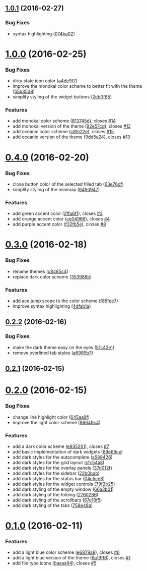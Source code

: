 <a name="1.0.1"></a>
## [1.0.1](https://github.com/oivva/otto/compare/v1.0.0...v1.0.1) (2016-02-27)


### Bug Fixes

* syntax highlighting ([074ba02](https://github.com/oivva/otto/commit/074ba02))



<a name="1.0.0"></a>
# [1.0.0](https://github.com/oivva/otto/compare/v0.4.0...v1.0.0) (2016-02-25)


### Bug Fixes

* dirty state icon color ([a4de9f7](https://github.com/oivva/otto/commit/a4de9f7))
* improve the monokai color scheme to better fit with the theme ([55b3538](https://github.com/oivva/otto/commit/55b3538))
* simplify styling of the widget buttons ([2eb0f85](https://github.com/oivva/otto/commit/2eb0f85))

### Features

* add monokai color scheme ([813745d](https://github.com/oivva/otto/commit/813745d)), closes [#14](https://github.com/oivva/otto/issues/14)
* add monokai version of the theme ([92e57cd](https://github.com/oivva/otto/commit/92e57cd)), closes [#12](https://github.com/oivva/otto/issues/12)
* add oceanic color scheme ([c8fe22e](https://github.com/oivva/otto/commit/c8fe22e)), closes [#15](https://github.com/oivva/otto/issues/15)
* add oceanic version of the theme ([9dd5a24](https://github.com/oivva/otto/commit/9dd5a24)), closes [#13](https://github.com/oivva/otto/issues/13)



<a name="0.4.0"></a>
# [0.4.0](https://github.com/oivva/otto/compare/v0.3.0...v0.4.0) (2016-02-20)


### Bug Fixes

* close button color of the selected filled tab ([63e76df](https://github.com/oivva/otto/commit/63e76df))
* simplify styling of the minimap ([649d947](https://github.com/oivva/otto/commit/649d947))

### Features

* add green accent color ([2ffa6f1](https://github.com/oivva/otto/commit/2ffa6f1)), closes [#3](https://github.com/oivva/otto/issues/3)
* add orange accent color ([ce04966](https://github.com/oivva/otto/commit/ce04966)), closes [#4](https://github.com/oivva/otto/issues/4)
* add purple accent color ([f32fb5e](https://github.com/oivva/otto/commit/f32fb5e)), closes [#8](https://github.com/oivva/otto/issues/8)



<a name="0.3.0"></a>
# [0.3.0](https://github.com/oivva/otto/compare/v0.2.2...v0.3.0) (2016-02-18)


### Bug Fixes

* rename themes ([c8485c4](https://github.com/oivva/otto/commit/c8485c4))
* replace dark color scheme ([353988b](https://github.com/oivva/otto/commit/353988b))

### Features

* add ace.jump scope to the color scheme ([f85fee7](https://github.com/oivva/otto/commit/f85fee7))
* improve syntax highlighting ([4dfab1a](https://github.com/oivva/otto/commit/4dfab1a))



<a name="0.2.2"></a>
## [0.2.2](https://github.com/oivva/otto/compare/v0.2.1...v0.2.2) (2016-02-16)


### Bug Fixes

* make the dark theme easy on the eyes ([51c42e1](https://github.com/oivva/otto/commit/51c42e1))
* remove overlined tab styles ([a6985b7](https://github.com/oivva/otto/commit/a6985b7))



<a name="0.2.1"></a>
## [0.2.1](https://github.com/oivva/otto/compare/v0.2.0...v0.2.1) (2016-02-15)




<a name="0.2.0"></a>
# [0.2.0](https://github.com/oivva/otto/compare/v0.1.0...v0.2.0) (2016-02-15)


### Bug Fixes

* change line highlight color ([645aa9f](https://github.com/oivva/otto/commit/645aa9f))
* improve the light color scheme ([86649c4](https://github.com/oivva/otto/commit/86649c4))

### Features

* add a dark color scheme ([e935201](https://github.com/oivva/otto/commit/e935201)), closes [#7](https://github.com/oivva/otto/issues/7)
* add basic implementation of dark widgets ([89e69ce](https://github.com/oivva/otto/commit/89e69ce))
* add dark styles for the autocomplete ([a588426](https://github.com/oivva/otto/commit/a588426))
* add dark styles for the grid layout ([cfc54a8](https://github.com/oivva/otto/commit/cfc54a8))
* add dark styles for the overlay panels ([37d012f](https://github.com/oivva/otto/commit/37d012f))
* add dark styles for the sidebar ([22b0bab](https://github.com/oivva/otto/commit/22b0bab))
* add dark styles for the status bar ([04c5ce8](https://github.com/oivva/otto/commit/04c5ce8))
* add dark styles for the widget controls ([79f2b25](https://github.com/oivva/otto/commit/79f2b25))
* add dark styling of the empty window ([66a3b01](https://github.com/oivva/otto/commit/66a3b01))
* add dark styling of the folding ([2760286](https://github.com/oivva/otto/commit/2760286))
* add dark styling of the scrollbars ([67e18f5](https://github.com/oivva/otto/commit/67e18f5))
* add dark styling of the tabs ([758e48a](https://github.com/oivva/otto/commit/758e48a))



<a name="0.1.0"></a>
# [0.1.0](https://github.com/oivva/otto/compare/6a19ff6...v0.1.0) (2016-02-11)


### Features

* add a light blue color scheme ([e6879a9](https://github.com/oivva/otto/commit/e6879a9)), closes [#6](https://github.com/oivva/otto/issues/6)
* add a light blue version of the theme ([6a19ff6](https://github.com/oivva/otto/commit/6a19ff6)), closes [#1](https://github.com/oivva/otto/issues/1)
* add file type icons ([baaaa94](https://github.com/oivva/otto/commit/baaaa94)), closes [#5](https://github.com/oivva/otto/issues/5)



